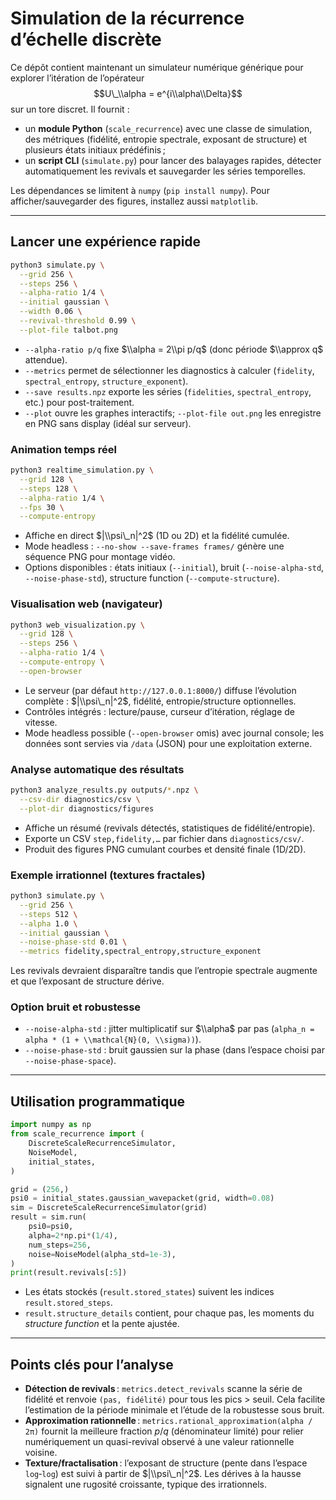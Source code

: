 # Simulation de la récurrence d’échelle discrète

Ce dépôt contient maintenant un simulateur numérique générique pour explorer l’itération de l’opérateur
$$U\_\\alpha = e^{i\\alpha\\Delta}$$ sur un tore discret. Il fournit :

- un **module Python** (`scale_recurrence`) avec une classe de simulation, des métriques (fidélité, entropie spectrale, exposant de structure) et plusieurs états initiaux prédéfinis ;
- un **script CLI** (`simulate.py`) pour lancer des balayages rapides, détecter automatiquement les revivals et sauvegarder les séries temporelles.

Les dépendances se limitent à `numpy` (`pip install numpy`). Pour afficher/sauvegarder
des figures, installez aussi `matplotlib`.

---

## Lancer une expérience rapide

```bash
python3 simulate.py \
  --grid 256 \
  --steps 256 \
  --alpha-ratio 1/4 \
  --initial gaussian \
  --width 0.06 \
  --revival-threshold 0.99 \
  --plot-file talbot.png
```

- `--alpha-ratio p/q` fixe $\\alpha = 2\\pi p/q$ (donc période $\\approx q$ attendue).
- `--metrics` permet de sélectionner les diagnostics à calculer (`fidelity`, `spectral_entropy`, `structure_exponent`).
- `--save results.npz` exporte les séries (`fidelities`, `spectral_entropy`, etc.) pour post-traitement.
- `--plot` ouvre les graphes interactifs; `--plot-file out.png` les enregistre en PNG sans display (idéal sur serveur).

### Animation temps réel

```bash
python3 realtime_simulation.py \
  --grid 128 \
  --steps 128 \
  --alpha-ratio 1/4 \
  --fps 30 \
  --compute-entropy
```

- Affiche en direct $|\\psi\_n|^2$ (1D ou 2D) et la fidélité cumulée.
- Mode headless : `--no-show --save-frames frames/` génère une séquence PNG pour montage vidéo.
- Options disponibles : états initiaux (`--initial`), bruit (`--noise-alpha-std`, `--noise-phase-std`), structure function (`--compute-structure`).

### Visualisation web (navigateur)

```bash
python3 web_visualization.py \
  --grid 128 \
  --steps 256 \
  --alpha-ratio 1/4 \
  --compute-entropy \
  --open-browser
```

- Le serveur (par défaut `http://127.0.0.1:8000/`) diffuse l’évolution complète : $|\\psi\_n|^2$, fidélité, entropie/structure optionnelles.
- Contrôles intégrés : lecture/pause, curseur d’itération, réglage de vitesse.
- Mode headless possible (`--open-browser` omis) avec journal console; les données sont servies via `/data` (JSON) pour une exploitation externe.

### Analyse automatique des résultats

```bash
python3 analyze_results.py outputs/*.npz \
  --csv-dir diagnostics/csv \
  --plot-dir diagnostics/figures
```

- Affiche un résumé (revivals détectés, statistiques de fidélité/entropie).
- Exporte un CSV `step,fidelity,…` par fichier dans `diagnostics/csv/`.
- Produit des figures PNG cumulant courbes et densité finale (1D/2D).

### Exemple irrationnel (textures fractales)

```bash
python3 simulate.py \
  --grid 256 \
  --steps 512 \
  --alpha 1.0 \
  --initial gaussian \
  --noise-phase-std 0.01 \
  --metrics fidelity,spectral_entropy,structure_exponent
```

Les revivals devraient disparaître tandis que l’entropie spectrale augmente et que l’exposant de structure dérive.

### Option bruit et robustesse

- `--noise-alpha-std` : jitter multiplicatif sur $\\alpha$ par pas (`alpha_n = alpha * (1 + \\mathcal{N}(0, \\sigma))`).
- `--noise-phase-std` : bruit gaussien sur la phase (dans l’espace choisi par `--noise-phase-space`).

---

## Utilisation programmatique

```python
import numpy as np
from scale_recurrence import (
    DiscreteScaleRecurrenceSimulator,
    NoiseModel,
    initial_states,
)

grid = (256,)
psi0 = initial_states.gaussian_wavepacket(grid, width=0.08)
sim = DiscreteScaleRecurrenceSimulator(grid)
result = sim.run(
    psi0=psi0,
    alpha=2*np.pi*(1/4),
    num_steps=256,
    noise=NoiseModel(alpha_std=1e-3),
)
print(result.revivals[:5])
```

- Les états stockés (`result.stored_states`) suivent les indices `result.stored_steps`.
- `result.structure_details` contient, pour chaque pas, les moments du *structure function* et la pente ajustée.

---

## Points clés pour l’analyse

- **Détection de revivals** : `metrics.detect_revivals` scanne la série de fidélité et renvoie `(pas, fidélité)` pour tous les pics > seuil. Cela facilite l’estimation de la période minimale et l’étude de la robustesse sous bruit.
- **Approximation rationnelle** : `metrics.rational_approximation(alpha / 2π)` fournit la meilleure fraction $p/q$ (dénominateur limité) pour relier numériquement un quasi-revival observé à une valeur rationnelle voisine.
- **Texture/fractalisation** : l’exposant de structure (pente dans l’espace `log`‑`log`) est suivi à partir de $|\\psi\_n|^2$. Les dérives à la hausse signalent une rugosité croissante, typique des irrationnels.